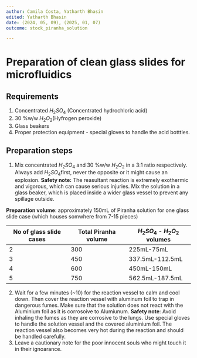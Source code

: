 ```yaml
---
author: Camila Costa, Yatharth Bhasin
edited: Yatharth Bhasin
date: (2024, 05, 09), (2025, 01, 07)
outcome: stock_piranha_solution

---
```


# Preparation of clean glass slides for microfluidics



## Requirements

1. Concentrated $H_{2}SO_{4}$ (Concentrated hydrochloric acid)
2. 30 %w/w $H_2O_2$​ (Hyfrogen peroxide)
3. Glass beakers
4. Proper protection equipment - special gloves to handle the acid botttles.

## Preparation steps

1. Mix concentrated $H_{2}SO_{4}$ and 30 %w/w $H_2O_2$ in a 3:1 ratio respectively. Always add $H_{2}SO_{4}$​ first, never the opposite or it might cause an explosion. 
  **Safety note:** The reasultant reaction is extremely exothermic and vigorous, which can cause serious injuries. Mix the solution in a glass beaker, which is placed inside a wider glass vessel to prevent any spillage outside.

  **Preparation volume**: approximately 150mL of Piranha solution for one glass slide case (which houses somwhere from 7-15 pieces)

  | No of glass slide cases | Total Piranha volume | $H_{2}SO_{4}$ - $H_2O_2$ volumes |
  | ----------------------- | -------------------- | -------------------------------- |
  | 2                       | 300                  | 225mL-75mL                       |
  | 3                       | 450                  | 337.5mL-112.5mL                  |
  | 4                       | 600                  | 450mL-150mL                      |
  | 5                       | 750                  | 562.5mL-187.5mL                  |

  
2. Wait for a few minutes (~10) for the reaction vessel to calm and cool down. Then cover the reaction vessel with aluminum foil to trap in dangerous fumes. Make sure that the solution does not react with the Aluminium foil as it is corrosoive to Alumiunum.
  **Safety note**: Avoid inhaling the fumes as they are corrosive to the lungs. Use special gloves to handle the solution vessel and the covered aluminium foil. The reaction vessel also becomes very hot during the reaction and should be handled carefully.
3. Leave a cautionary note for the poor innocent souls who might touch it in their ignoarance.

